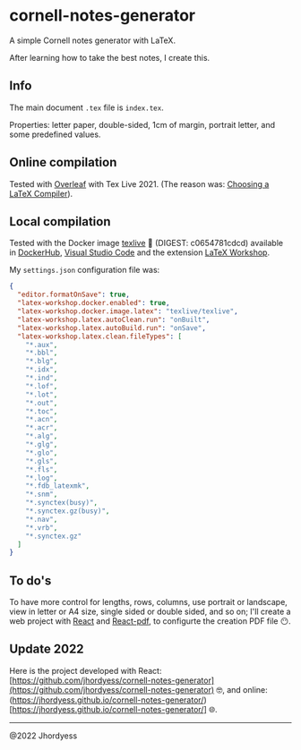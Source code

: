 # cornell-notes-generator

A simple Cornell notes generator with LaTeX.

After learning how to take the best notes, I create this.

## Info

The main document `.tex` file is `index.tex`.

Properties: letter paper, double-sided, 1cm of margin, portrait letter, and some predefined values.

## Online compilation

Tested with [Overleaf](https://www.overleaf.com/) with Tex Live 2021. (The reason was: [Choosing a LaTeX Compiler](https://www.overleaf.com/learn/latex/Choosing_a_LaTeX_Compiler)).

## Local compilation

Tested with the Docker image [texlive](https://hub.docker.com/r/texlive/texlive) 💪 (DIGEST: c0654781cdcd) available in [DockerHub](https://hub.docker.com/), [Visual Studio Code](https://code.visualstudio.com/) and the extension [LaTeX Workshop](https://marketplace.visualstudio.com/items?itemName=James-Yu.latex-workshop).

My `settings.json` configuration file was:

```JSON
{
  "editor.formatOnSave": true,
  "latex-workshop.docker.enabled": true,
  "latex-workshop.docker.image.latex": "texlive/texlive",
  "latex-workshop.latex.autoClean.run": "onBuilt",
  "latex-workshop.latex.autoBuild.run": "onSave",
  "latex-workshop.latex.clean.fileTypes": [
    "*.aux",
    "*.bbl",
    "*.blg",
    "*.idx",
    "*.ind",
    "*.lof",
    "*.lot",
    "*.out",
    "*.toc",
    "*.acn",
    "*.acr",
    "*.alg",
    "*.glg",
    "*.glo",
    "*.gls",
    "*.fls",
    "*.log",
    "*.fdb_latexmk",
    "*.snm",
    "*.synctex(busy)",
    "*.synctex.gz(busy)",
    "*.nav",
    "*.vrb",
    "*.synctex.gz"
  ]
}
```

## To do's

To have more control for lengths, rows, columns, use portrait or landscape, view in letter or A4 size, single sided or double sided, and so on; I'll create a web project with [React](https://reactjs.org/) and [React-pdf](https://react-pdf.org/), to configurte the creation PDF file 😶.

## Update 2022

Here is the project developed with React: [https://github.com/jhordyess/cornell-notes-generator](https://github.com/jhordyess/cornell-notes-generator) 🤓, and online: (https://jhordyess.github.io/cornell-notes-generator/)[https://jhordyess.github.io/cornell-notes-generator/] 🌐.

---

@2022 Jhordyess
